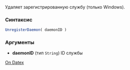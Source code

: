 Удаляет зарегистрированную службу (только Windows).

### Синтаксис
```js
UnregisterDaemon( daemonID )
```

### Аргументы
- **daemonID** (тип `String`) ID службы

[On Datex](http://docs.datex.ru/article.htm?id=7172076235998782852)